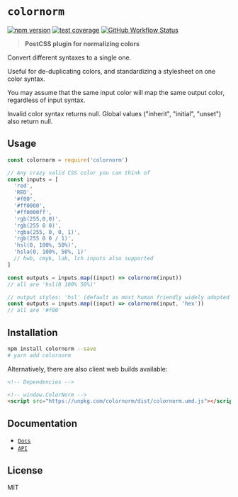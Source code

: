 # `colornorm`

[![npm version](https://img.shields.io/npm/v/colornorm.svg?style=flat-square)](https://www.npmjs.com/package/colornorm)
[![test coverage](https://img.shields.io/badge/dynamic/json?style=flat-square&color=brightgreen&label=coverage&query=%24.total.branches.pct&suffix=%25&url=https%3A%2F%2Funpkg.com%2Fcolornorm%2Fcoverage%2Fcoverage-summary.json)](https://www.npmjs.com/package/colornorm)
[![GitHub Workflow Status](https://img.shields.io/github/workflow/status/tbjgolden/colornorm/Release?style=flat-square)](https://github.com/tbjgolden/colornorm/actions?query=workflow%3ARelease)

> **PostCSS plugin for normalizing colors**

Convert different syntaxes to a single one.

Useful for de-duplicating colors, and standardizing a stylesheet on one color
syntax.

You may assume that the same input color will map the same output color,
regardless of input syntax.

Invalid color syntax returns null. Global values ("inherit", "initial", "unset")
also return null.

## Usage

```js
const colornorm = require('colornorm')

// Any crazy valid CSS color you can think of
const inputs = [
  'red',
  'RED',
  '#f00',
  '#ff0000',
  '#ff0000ff',
  'rgb(255,0,0)',
  'rgb(255 0 0)',
  'rgba(255, 0, 0, 1)',
  'rgb(255 0 0 / 1)',
  'hsl(0, 100%, 50%)',
  'hsla(0, 100%, 50%, 1)'
  // hwb, cmyk, lab, lch inputs also supported
]

const outputs = inputs.map((input) => colornorm(input))
// all are 'hsl(0 100% 50%)'

// output styles: 'hsl' (default as most human friendly widely adopted format), 'hwb', 'lab', 'lch', 'cmyk', 'rgb', 'hex'
const outputs = inputs.map((input) => colornorm(input, 'hex'))
// all are '#f00'
```

## Installation

```sh
npm install colornorm --save
# yarn add colornorm
```

Alternatively, there are also client web builds available:

<!-- IMPORTANT: Do not delete or change the comments in the code block below -->

```html
<!-- Dependencies -->

<!-- window.ColorNorm -->
<script src="https://unpkg.com/colornorm/dist/colornorm.umd.js"></script>
```

## Documentation

- [`Docs`](docs)
- [`API`](docs/api)

## License

MIT

<!-- Original starter readme: https://github.com/tbjgolden/create-typescript-react-library -->
